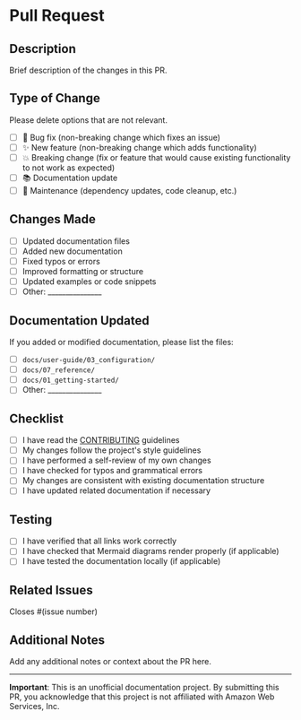 # Pull Request

## Description

Brief description of the changes in this PR.

## Type of Change

Please delete options that are not relevant.

- [ ] 🐛 Bug fix (non-breaking change which fixes an issue)
- [ ] ✨ New feature (non-breaking change which adds functionality)
- [ ] 💥 Breaking change (fix or feature that would cause existing functionality to not work as expected)
- [ ] 📚 Documentation update
- [ ] 🔧 Maintenance (dependency updates, code cleanup, etc.)

## Changes Made

- [ ] Updated documentation files
- [ ] Added new documentation
- [ ] Fixed typos or errors
- [ ] Improved formatting or structure
- [ ] Updated examples or code snippets
- [ ] Other: _______________

## Documentation Updated

If you added or modified documentation, please list the files:

- [ ] `docs/user-guide/03_configuration/`
- [ ] `docs/07_reference/`
- [ ] `docs/01_getting-started/`
- [ ] Other: _______________

## Checklist

- [ ] I have read the [CONTRIBUTING](https://github.com/kamogashira-sys/q-cli-docs/blob/main/docs/CONTRIBUTING.md) guidelines
- [ ] My changes follow the project's style guidelines
- [ ] I have performed a self-review of my own changes
- [ ] I have checked for typos and grammatical errors
- [ ] My changes are consistent with existing documentation structure
- [ ] I have updated related documentation if necessary

## Testing

- [ ] I have verified that all links work correctly
- [ ] I have checked that Mermaid diagrams render properly (if applicable)
- [ ] I have tested the documentation locally (if applicable)

## Related Issues

Closes #(issue number)

## Additional Notes

Add any additional notes or context about the PR here.

---

**Important**: This is an unofficial documentation project. By submitting this PR, you acknowledge that this project is not affiliated with Amazon Web Services, Inc.

